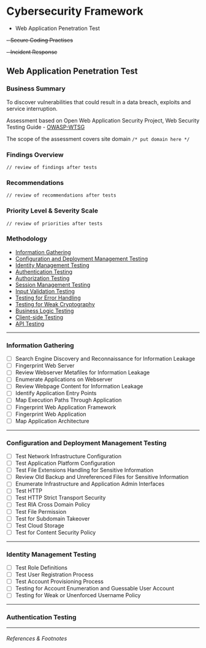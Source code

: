# Cybersecurity Framework
- Web Application Penetration Test

~~- Secure Coding Practises~~

~~- Incident Response~~

## Web Application Penetration Test

### Business Summary

To discover vulnerabilities that could result in a data breach, exploits and service interruption.

Assessment based on Open Web Application Security Project, Web Security Testing Guide - [OWASP-WTSG][LinkOwaspWstg]

The scope of the assessment covers site domain `/* put domain here */`

### Findings Overview

```
// review of findings after tests
```

###  Recommendations

```
// review of recommendations after tests
```

###  Priority Level & Severity Scale

```
// review of priorities after tests
```



### Methodology

* [Information Gathering](#Information)
* [Configuration and Deployment Management Testing](#Configuration)
* [Identity Management Testing](#Identity_Management)
* [Authentication Testing](#Authentication)
* [Authorization Testing](#Authorization)
* [Session Management Testing](#Session_Management)
* [Input Validation Testing](#Input_Validation)
* [Testing for Error Handling](#Testing_for_Error_Handling)
* [Testing for Weak Cryptography](#Testing_for_Weak_Cryptography)
* [Business Logic Testing](#Business_Logic)
* [Client-side Testing](#Client-side)
* [API Testing](#API_Testing)

-------
### <a name="Information">Information Gathering</a>
- [ ] Search Engine Discovery and Reconnaissance for Information Leakage
- [ ] Fingerprint Web Server
- [ ] Review Webserver Metafiles for Information Leakage
- [ ] Enumerate Applications on Webserver
- [ ] Review Webpage Content for Information Leakage
- [ ] Identify Application Entry Points
- [ ] Map Execution Paths Through Application
- [ ] Fingerprint Web Application Framework
- [ ] Fingerprint Web Application
- [ ] Map Application Architecture

-------
### <a name="Configuration">Configuration and Deployment Management Testing</a>
- [ ] Test Network Infrastructure Configuration
- [ ] Test Application Platform Configuration
- [ ] Test File Extensions Handling for Sensitive Information
- [ ] Review Old Backup and Unreferenced Files for Sensitive Information
- [ ] Enumerate Infrastructure and Application Admin Interfaces
- [ ] Test HTTP
- [ ] Test HTTP Strict Transport Security
- [ ] Test RIA Cross Domain Policy
- [ ] Test File Permission
- [ ] Test for Subdomain Takeover
- [ ] Test Cloud Storage
- [ ] Test for Content Security Policy

-------
### <a name="Identity_Management">Identity Management Testing</a>
- [ ] Test Role Definitions
- [ ] Test User Registration Process
- [ ] Test Account Provisioning Process
- [ ] Testing for Account Enumeration and Guessable User Account
- [ ] Testing for Weak or Unenforced Username Policy

-------
### <a name="Authentication">Authentication Testing</a>

-------
###### References & Footnotes
[LinkOwaspWstg]: https://owasp.org/www-project-web-security-testing-guide/latest/
